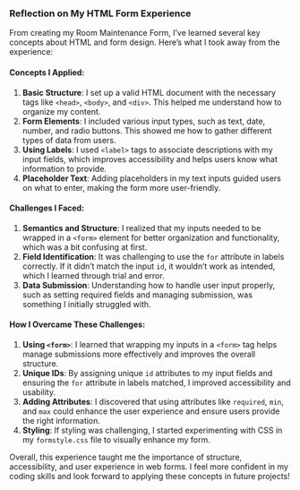 ### Reflection on My HTML Form Experience

From creating my Room Maintenance Form, I’ve learned several key concepts about HTML and form design. Here’s what I took away from the experience:

#### Concepts I Applied:
1. **Basic Structure**: I set up a valid HTML document with the necessary tags like `<head>`, `<body>`, and `<div>`. This helped me understand how to organize my content.
2. **Form Elements**: I included various input types, such as text, date, number, and radio buttons. This showed me how to gather different types of data from users.
3. **Using Labels**: I used `<label>` tags to associate descriptions with my input fields, which improves accessibility and helps users know what information to provide.
4. **Placeholder Text**: Adding placeholders in my text inputs guided users on what to enter, making the form more user-friendly.

#### Challenges I Faced:
1. **Semantics and Structure**: I realized that my inputs needed to be wrapped in a `<form>` element for better organization and functionality, which was a bit confusing at first.
2. **Field Identification**: It was challenging to use the `for` attribute in labels correctly. If it didn’t match the input `id`, it wouldn’t work as intended, which I learned through trial and error.
3. **Data Submission**: Understanding how to handle user input properly, such as setting required fields and managing submission, was something I initially struggled with.

#### How I Overcame These Challenges:
1. **Using `<form>`**: I learned that wrapping my inputs in a `<form>` tag helps manage submissions more effectively and improves the overall structure.
2. **Unique IDs**: By assigning unique `id` attributes to my input fields and ensuring the `for` attribute in labels matched, I improved accessibility and usability.
3. **Adding Attributes**: I discovered that using attributes like `required`, `min`, and `max` could enhance the user experience and ensure users provide the right information.
4. **Styling**: If styling was challenging, I started experimenting with CSS in my `formstyle.css` file to visually enhance my form.

Overall, this experience taught me the importance of structure, accessibility, and user experience in web forms. I feel more confident in my coding skills and look forward to applying these concepts in future projects!